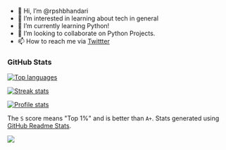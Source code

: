 - 👋 Hi, I’m @rpshbhandari
- 👀 I’m interested in learning about tech in general 
- 🌱 I’m currently learning Python!
- 💞️ I’m looking to collaborate on Python Projects.
- 📫 How to reach me via [Twittter](https://twitter.com/rupesh_bhandari)

### GitHub Stats

<a href="https://github.com/rpshbhandari">

<img src="https://github-readme-stats.vercel.app/api/top-langs/?username=rpshbhandari&title_color=ffffff&text_color=c9cacc&icon_color=2bbc8a&bg_color=1d1f21"
    title="Top languages" alt="Top languages" />

<img src="https://github-readme-streak-stats.herokuapp.com/?user=rpshbhandari" title="Streak stats" alt="Streak stats" />

<img src="https://github-readme-stats.vercel.app/api?username=rpshbhandari&show_icons=true&title_color=ffffff&text_color=c9cacc&icon_color=2bbc8a&bg_color=1d1f21"
    title="Profile stats" alt="Profile stats" />

</a>

The `S` score means "Top 1%" and is better than `A+`. Stats generated using [GitHub Readme Stats](https://github.com/anuraghazra/github-readme-stats).

<img src="https://github-readme-stats.vercel.app/api?username=rpshbhandari&&show_icons=true">


